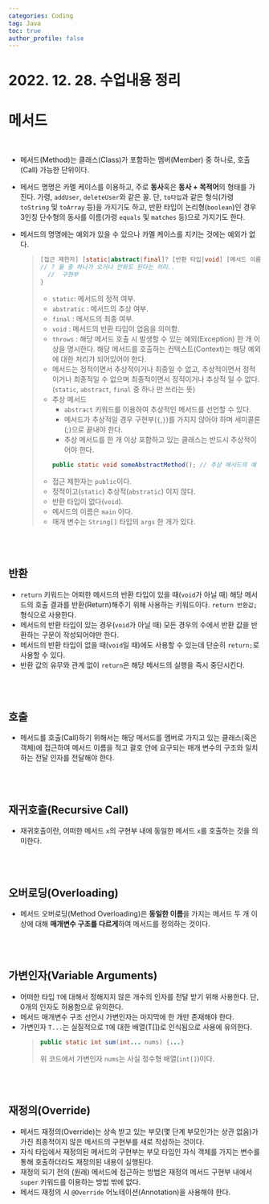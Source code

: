 ```yaml
---
categories: Coding	
tag: Java
toc: true
author_profile: false
---
```


# 2022. 12. 28. 수업내용 정리

# 메서드

<br>

* 메서드(Method)는 클래스(Class)가 포함하는 멤버(Member) 중 하나로, 호출(Call) 가능한 단위이다.
* 메서드 명명은 카멜 케이스를 이용하고, 주로 **동사**혹은 **동사 + 목적어**의 형태를 가진다. 가령, `addUser`, `deleteUser`와 같은 꼴. 단, `to타입`과 같은 형식(가령 `toString` 및 `toArray` 등)을 가지기도 하고, 반환 타입이 논리형(`boolean`)인 경우 3인칭 단수형의 동사를 이름(가령 `equals` 및 `matches` 등)으로 가지기도 한다.
* 메서드의 명명에는 예외가 있을 수 있으나 카멜 케이스를 지키는 것에는 예외가 없다.
  <br>

    >```java
    > [접근 제한자] [static|abstract|final]? [반환 타입|void] [메서드 이름] ([매개 변수(Parameter),...]?) [throws [예외,...]?] {
    >// ? 둘 중 하나가 오거나 안와도 된다는 의미.. 
    >   //  구현부
    >}
    >```
    >
    >* `static`:  메서드의 정적 여부.
    >* `abstratic` : 메서드의 추상 여부.
    >* `final` : 메서드의 최종 여부.
    >* `void` : 메서드의 반환 타입이 없음을 의미함.
    >* `throws` : 해당 메서드 호출 시 발생할 수 있는 예외(Exception) 한 개 이상을 명시한다. 해당 메서드를 호출하는 컨텍스트(Context)는 해당 예외에 대한 처리가 되어있어야 한다. 
    >* 메서드는 정적이면서 추상적이거나 최종일 수 없고, 추상적이면서 정적이거나 최종적일 수 없으며 최종적이면서 정적이거나 추상적 일 수 없다.(`static`, `abstract`, `final` 중 하나 만 쓰라는 뜻)
    > * 추상 메서드
    >   * `abstract` 키워드를 이용하여 추상적인 메서드를 선언할 수 있다.
    >   * 메서드가 추상적일 경우 구현부(`{`,`}`)를 가지지 않아야 하며 세미콜론(;)으로 끝내야 한다.
    >   * 추상 메서드를 한 개 이상 포함하고 있는 클래스는 반드시 추상적이어야 한다. 
    >   ```java
    >   public static void someAbstractMethod(); // 추상 메서드의 예
    >   ```
    >* 접근 제한자는 `public`이다.
    >* 정적이고(`static`) 추상적(`abstratic`) 이지 않다.
    >* 반환 타입이 없다(`void`).
    >* 메서드의 이름은 `main` 이다.
    >* 매개 변수는 `String[]` 타입의 `args` 한 개가 있다.
  

<br><br>
## 반환
* `return` 키워드는 어떠한 메서드의 반환 타입이 있을 때(`void`가 아닐 때) 해당 메서드의 호출 결과를 반환(Return)해주기 위해 사용하는 키워드이다. `return 반환값;` 형식으로 사용한다.
* 메서드의 반환 타입이 있는 경우(`void`가 아닐 때) 모든 경우의 수에서 반환 값을 반환하는 구문이 작성되어야만 한다.
* 메서드의 반환 타입이 없을 때(`void`일 때)에도 사용할 수 있는데 단순히 `return;`로 사용할 수 있다.
* 반환 값의 유무와 관계 없이 `return`은 해당 메서드의 실행을 즉시 중단시킨다.

<br><br>

## 호출
* 메서드를 호출(Call)하기 위해서는 해당 메서드를 멤버로 가지고 있는 클래스(혹은 객체)에 접근하여 메서드 이름을 적고 괄호 안에 요구되는 매개 변수의 구조와 일치하는 전달 인자를 전달해야 한다.

<br><br>
## 재귀호출(Recursive Call)
* 재귀호출이란, 어떠한 메서드 `x`의 구현부 내에 동일한 메서드 `x`를 호출하는 것을 의미한다.

<br><br>
## 오버로딩(Overloading)
* 메서드 오버로딩(Method Overloading)은 **동일한 이름**을 가지는 메서드 두  개 이상에 대해 **매개변수 구조를 다르게**하여 메서드를 정의하는 것이다. 

<br><br>
## 가변인자(Variable Arguments)
* 어떠한 타입 `T`에 대해서 정해지지 않은 개수의 인자를 전달 받기 위해 사용한다. 단, 0개의 인자도 허용함으로 유의한다. 
* 메서드 매개변수 구조 선언시 가변인자는 마지막에 한 개만 존재해야 한다.
* 가변인자 `T...`는 실질적으로 `T`에 대한 배열(T[])로 인식됨으로 사용에 유의한다.
  >```java
  > public static int sum(int... nums) {...}
  >```
  >위 코드에서 가변인자 `nums`는 사실 정수형 배열(`int[]`)이다.

<br><br>
## 재정의(Override)
* 메서드 재정의(Override)는 상속 받고 있는 부모(몇 단계 부모인가는 상관 없음)가 가진 최종적이지 않은 메서드의 구현부를 새로 작성하는 것이다.
* 자식 타입에서 재정의된 메서드의 구현부는 부모 타입인 자식 객체를 가지는 변수를 통해 호출하더라도 재정의된 내용이 실행된다. 
* 재정의 되기 전의 (원래) 메서드에 접근하는 방법은 재정의 메서드 구현부 내에서 `super` 키워드를 이용하는 방법 밖에 없다.
* 메서드 재정의 시 `@Override` 어노테이션(Annotation)을 사용해야 한다. 



<br>
<br>
<br>

